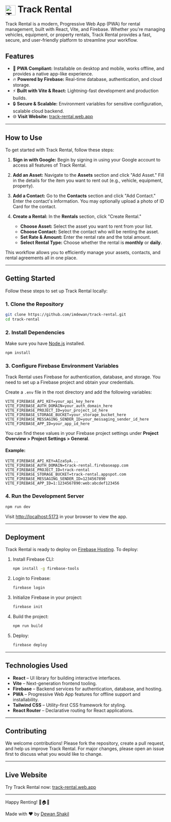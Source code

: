 # <img src="https://track-rental.web.app/logo.png" alt="Track Rental Logo" width="32" height="32" style="vertical-align:middle;"> Track Rental


Track Rental is a modern, Progressive Web App (PWA) for rental management, built with React, Vite, and Firebase. Whether you're managing vehicles, equipment, or property rentals, Track Rental provides a fast, secure, and user-friendly platform to streamline your workflow.

## Features

- 🚀 **PWA Compliant:** Installable on desktop and mobile, works offline, and provides a native app-like experience.
- 🔥 **Powered by Firebase:** Real-time database, authentication, and cloud storage.
- ⚡ **Built with Vite & React:** Lightning-fast development and production builds.
- 🔒 **Secure & Scalable:** Environment variables for sensitive configuration, scalable cloud backend.
- 🌐 **Visit Website:** [track-rental.web.app](https://track-rental.web.app)

---

## How to Use

To get started with Track Rental, follow these steps:

1. **Sign in with Google:**
   Begin by signing in using your Google account to access all features of Track Rental.

2. **Add an Asset:**
   Navigate to the **Assets** section and click "Add Asset." Fill in the details for the item you want to rent out (e.g., vehicle, equipment, property).

3. **Add a Contact:**
   Go to the **Contacts** section and click "Add Contact." Enter the contact's information. You may optionally upload a photo of ID Card for the contact.

4. **Create a Rental:**
   In the **Rentals** section, click "Create Rental."
   - **Choose Asset:** Select the asset you want to rent from your list.
   - **Choose Contact:** Select the contact who will be renting the asset.
   - **Set Rate & Amount:** Enter the rental rate and the total amount.
   - **Select Rental Type:** Choose whether the rental is **monthly** or **daily**.

This workflow allows you to efficiently manage your assets, contacts, and rental agreements all in one place.

---

## Getting Started

Follow these steps to set up Track Rental locally:

### 1. Clone the Repository

```bash
git clone https://github.com/imdewan/track-rental.git
cd track-rental
```

### 2. Install Dependencies

Make sure you have [Node.js](https://nodejs.org/) installed.

```bash
npm install
```

### 3. Configure Firebase Environment Variables

Track Rental uses Firebase for authentication, database, and storage. You need to set up a Firebase project and obtain your credentials.

Create a `.env` file in the root directory and add the following variables:

```env
VITE_FIREBASE_API_KEY=your_api_key_here
VITE_FIREBASE_AUTH_DOMAIN=your_auth_domain_here
VITE_FIREBASE_PROJECT_ID=your_project_id_here
VITE_FIREBASE_STORAGE_BUCKET=your_storage_bucket_here
VITE_FIREBASE_MESSAGING_SENDER_ID=your_messaging_sender_id_here
VITE_FIREBASE_APP_ID=your_app_id_here
```

You can find these values in your Firebase project settings under **Project Overview > Project Settings > General**.

#### Example:

```env
VITE_FIREBASE_API_KEY=AIzaSyA...
VITE_FIREBASE_AUTH_DOMAIN=track-rental.firebaseapp.com
VITE_FIREBASE_PROJECT_ID=track-rental
VITE_FIREBASE_STORAGE_BUCKET=track-rental.appspot.com
VITE_FIREBASE_MESSAGING_SENDER_ID=1234567890
VITE_FIREBASE_APP_ID=1:1234567890:web:abcdef123456
```

### 4. Run the Development Server

```bash
npm run dev
```

Visit [http://localhost:5173](http://localhost:5173) in your browser to view the app.

---

## Deployment

Track Rental is ready to deploy on [Firebase Hosting](https://firebase.google.com/docs/hosting). To deploy:

1. Install Firebase CLI:

   ```bash
   npm install -g firebase-tools
   ```

2. Login to Firebase:

   ```bash
   firebase login
   ```

3. Initialize Firebase in your project:

   ```bash
   firebase init
   ```

4. Build the project:

   ```bash
   npm run build
   ```

5. Deploy:

   ```bash
   firebase deploy
   ```

---

## Technologies Used

- **React** – UI library for building interactive interfaces.
- **Vite** – Next-generation frontend tooling.
- **Firebase** – Backend services for authentication, database, and hosting.
- **PWA** – Progressive Web App features for offline support and installability.
- **Tailwind CSS** – Utility-first CSS framework for styling.
- **React Router** – Declarative routing for React applications.

---

## Contributing

We welcome contributions! Please fork the repository, create a pull request, and help us improve Track Rental.
For major changes, please open an issue first to discuss what you would like to change.

---

## Live Website

Try Track Rental now: [track-rental.web.app](https://track-rental.web.app)

---

Happy Renting! 🚗🏠🔑

Made with ❤️ by [Dewan Shakil](https://mrdsa.dev)
